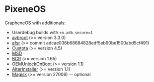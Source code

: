 # PixeneOS

GrapheneOS with additionals:

- Userdebug builds with `ro.adb.secure=1`
- [avbroot](https://github.com/chenxiaolong/avbroot) (>= version 3.3.0)
- [afsr](https://github.com/chenxiaolong/afsr) (>= commit adcae036b68684828edf5eb90be1500abd5cf491)
- [Custota](https://github.com/chenxiaolong/Custota) (>= version 4.5)
- [MSD](https://github.com/chenxiaolong/MSD)
- [BCR](https://github.com/chenxiaolong/BCR) (>= version 1.65)
- [OEMUnlockOnBoot](https://github.com/chenxiaolong/OEMUnlockOnBoot) (>= version 1.1)
- [AlterInstaller](https://github.com/chenxiaolong/AlterInstaller) (>= version 1.1)
- [Magisk](https://github.com/pixincreate/Magisk) (>= version 27006) -- optional
